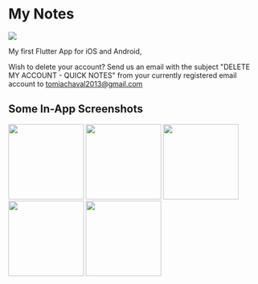 # My Notes
![](https://github.com/achaval-tomas/Quick-Notes/assets/134091945/5e365ef1-c7cf-42a5-b868-c5f34cb63bd2)

My first Flutter App for iOS and Android,

Wish to delete your account?
Send us an email with the subject "DELETE MY ACCOUNT - QUICK NOTES" from your currently registered email account to tomiachaval2013@gmail.com

## Some In-App Screenshots
<img src="https://github.com/achaval-tomas/Quick-Notes/assets/134091945/6855e37e-345b-48db-8c16-9e94fe8cf1f4" width="150">
<img src="https://github.com/achaval-tomas/Quick-Notes/assets/134091945/f119d411-28bf-4eb2-8b29-3b84e4368c7d" width="150">
<img src="https://github.com/achaval-tomas/Quick-Notes/assets/134091945/7dc9eacc-4b6e-4bfe-b312-8d19b62bfa09" width="150">
<img src="https://github.com/achaval-tomas/Quick-Notes/assets/134091945/69b7c997-6a61-4bba-8088-42c3ed739ba6" width="150">
<img src="https://github.com/achaval-tomas/Quick-Notes/assets/134091945/12745084-859f-4021-8b2a-cb515c546cc7" width="150">

<!-- ![Untitled (3)](https://github.com/achaval-tomas/Quick-Notes/assets/134091945/6855e37e-345b-48db-8c16-9e94fe8cf1f4)
![Untitled (2)](https://github.com/achaval-tomas/Quick-Notes/assets/134091945/f119d411-28bf-4eb2-8b29-3b84e4368c7d)
![Untitled (6)](https://github.com/achaval-tomas/Quick-Notes/assets/134091945/7dc9eacc-4b6e-4bfe-b312-8d19b62bfa09)
![Untitled (5)](https://github.com/achaval-tomas/Quick-Notes/assets/134091945/69b7c997-6a61-4bba-8088-42c3ed739ba6)
![Untitled (4)](https://github.com/achaval-tomas/Quick-Notes/assets/134091945/12745084-859f-4021-8b2a-cb515c546cc7)
